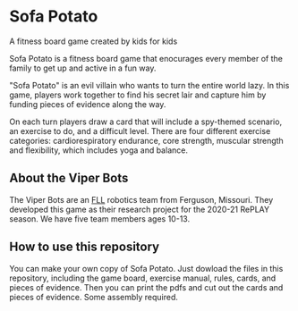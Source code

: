 Sofa Potato
===========
A fitness board game created by kids for kids

Sofa Potato is a fitness board game that enocurages every member of the family to get up and active in a fun way. 

"Sofa Potato" is an evil villain who wants to turn the entire world lazy. In this game, players work together to find his secret lair and capture him by funding pieces of evidence along the way.

On each turn players draw a card that will include a spy-themed scenario, an exercise to do, and a difficult level. There are four different exercise categories: cardiorespiratory endurance, core strength, muscular strength and flexibility, which includes yoga and balance.

About the Viper Bots
--------------------
The Viper Bots are an [FLL](https://firstlegoleague.org) robotics team from Ferguson, Missouri. They developed this game as their research project for the 2020-21 RePLAY season. We have five team members ages 10-13.

How to use this repository
--------------------------
You can make your own copy of Sofa Potato. Just dowload the files in this repository, including the game board, exercise manual, rules, cards, and pieces of evidence. Then you can print the pdfs and cut out the cards and pieces of evidence. Some assembly required.
